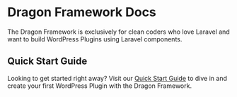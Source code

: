 # Dragon Framework Docs

The Dragon Framework is exclusively for clean coders who love Laravel and want to build WordPress Plugins using Laravel components.

## Quick Start Guide

Looking to get started right away? Visit our [Quick Start Guide](quick-start) to dive in and create your first WordPress Plugin with the Dragon Framework.
